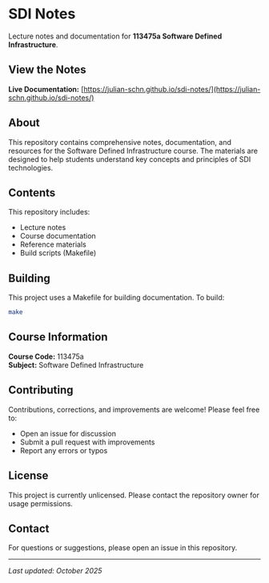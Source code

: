 # SDI Notes

Lecture notes and documentation for **113475a Software Defined Infrastructure**.

## View the Notes

**Live Documentation:** [https://julian-schn.github.io/sdi-notes/](https://julian-schn.github.io/sdi-notes/)

## About

This repository contains comprehensive notes, documentation, and resources for the Software Defined Infrastructure course. The materials are designed to help students understand key concepts and principles of SDI technologies.

## Contents

This repository includes:

- Lecture notes
- Course documentation
- Reference materials
- Build scripts (Makefile)

## Building

This project uses a Makefile for building documentation. To build:

```bash
make
```

## Course Information

**Course Code:** 113475a  
**Subject:** Software Defined Infrastructure

## Contributing

Contributions, corrections, and improvements are welcome! Please feel free to:

- Open an issue for discussion
- Submit a pull request with improvements
- Report any errors or typos

## License

This project is currently unlicensed. Please contact the repository owner for usage permissions.

## Contact

For questions or suggestions, please open an issue in this repository.

---

*Last updated: October 2025*